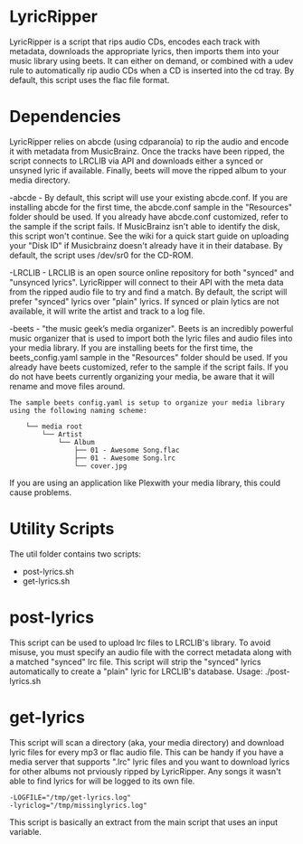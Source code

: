# LyricRipper
LyricRipper is a script that rips audio CDs, encodes each track with metadata, downloads the appropriate lyrics, then imports them into your music library using beets. It can either on demand, or combined with a udev rule to automatically rip audio CDs when a CD is inserted into the cd tray. By default, this script uses the flac file format.

# Dependencies
LyricRipper relies on abcde (using cdparanoia) to rip the audio and encode it with metadata from MusicBrainz. Once the tracks have been ripped, the script connects to LRCLIB via API and downloads either a synced or unsyned lyric if available. Finally, beets will move the ripped album to your media directory. 

-abcde
    - By default, this script will use your existing abcde.conf. If you are installing abcde for the first time, the abcde.conf sample in the "Resources" folder should be used. If you already have abcde.conf customized, refer to the sample if the script fails. If MusicBrainz isn't able to identify the disk, this script won't continue. See the wiki for a quick start guide on uploading your "Disk ID" if Musicbrainz doesn't already have it in their database.
    By default, the script uses /dev/sr0 for the CD-ROM. 

-LRCLIB
    - LRCLIB is an open source online repository for both "synced" and "unsynced lyrics". LyricRipper will connect to their API with the meta data from the ripped audio file to try and find a match. By default, the script will prefer "synced" lyrics over "plain" lyrics. If synced or plain lytics are not available, it will write the artist and track to a log file. 

-beets
    - "the music geek’s media organizer". Beets is an incredibly powerful music organizer that is used to import both the lyric files and audio files into your media library. If you are installing beets for the first time, the beets_config.yaml sample in the "Resources" folder should be used. If you already have beets customized, refer to the sample if the script fails.
    If you do not have beets currently organizing your media, be aware that it will rename and move files around.
    
    The sample beets config.yaml is setup to organize your media library using the following naming scheme:

        └── media root
            └── Artist
                └── Album
                    ├── 01 - Awesome Song.flac
                    ├── 01 - Awesome Song.lrc
                    └── cover.jpg

If you are using an application like Plexwith your media library, this could cause problems.

# Utility Scripts
The util folder contains two scripts:
- post-lyrics.sh
- get-lyrics.sh
# post-lyrics
This script can be used to upload lrc files to LRCLIB's library. To avoid misuse, you must specify an audio file with the correct metadata along with a matched "synced" lrc file. This script will strip the "synced" lyrics automatically to create a "plain" lyric for LRCLIB's database.
        Usage: ./post-lyrics.sh <Audio File> <Lyric File>
# get-lyrics
This script will scan a directory (aka, your media directory) and download lyric files for every mp3 or flac audio file. This can be handy if you have a media server that supports ".lrc" lyric files and you want to download lyrics for other albums not prviously ripped by LyricRipper. Any songs it wasn't able to find lyrics for will be logged to its own file.

    -LOGFILE="/tmp/get-lyrics.log"
    -lyriclog="/tmp/missinglyrics.log"
This script is basically an extract from the main script that uses an input variable.